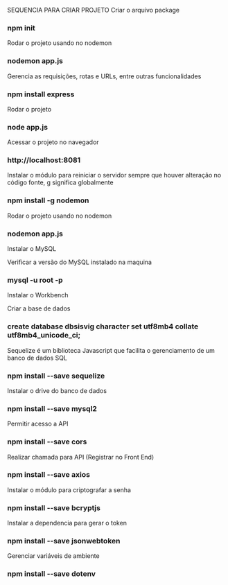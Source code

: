 SEQUENCIA PARA CRIAR PROJETO
Criar o arquivo package
### npm init

Rodar o projeto usando no nodemon
### nodemon app.js

Gerencia as requisições, rotas e URLs, entre outras funcionalidades
### npm install express

Rodar o projeto
### node app.js

Acessar o projeto no navegador
### http://localhost:8081

Instalar o módulo para reiniciar o servidor sempre que houver alteração no código fonte, g significa globalmente
### npm install -g nodemon

Rodar o projeto usando no nodemon
### nodemon app.js

Instalar o MySQL

Verificar a versão do MySQL instalado na maquina
### mysql -u root -p

Instalar o Workbench

Criar a base de dados 

### create database dbsisvig character set utf8mb4 collate utf8mb4_unicode_ci;

Sequelize é um biblioteca Javascript que facilita o gerenciamento de um banco de dados SQL
### npm install --save sequelize

Instalar o drive do banco de dados
### npm install --save mysql2

Permitir acesso a API
### npm install --save cors

Realizar chamada para API (Registrar no Front End)
### npm install --save axios

Instalar o módulo para criptografar a senha
### npm install --save bcryptjs

Instalar a dependencia para gerar o token
### npm install --save jsonwebtoken

Gerenciar variáveis de ambiente
### npm install --save dotenv
